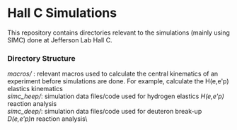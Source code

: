 # Hall C Simulations

This repository contains directories relevant to the
simulations (mainly using SIMC) done at Jefferson Lab Hall C.

### Directory Structure

*macros/* : relevant macros used to calculate the central kinematics of an experiment before simulations are done. For example, calculate the H(e,e'p) elastics kinematics\
*simc_heep/*: simulation data files/code used for hydrogen elastics *H(e,e'p)* reaction analysis\
*simc_deep/*: simulation data files/code used for deuteron break-up *D(e,e'p)n* reaction analysis\ 
